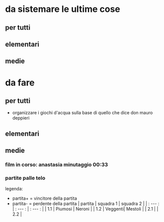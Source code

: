 # da sistemare le ultime cose
## per tutti
## elementari
## medie
# da fare
## per tutti
- organizzare i giochi d'acqua sulla base di quello che dice don mauro deppieri
## elementari
## medie

### film in corso: anastasia minutaggio 00:33

### partite palle telo
legenda:
- partita+ = vincitore della partita
- partita- = perdente della partita
| partita | squadra 1 | squadra 2 |
| : --- : | : --- : | : --- : |
| 1.1 | Piumosi | Neroni |
| 1.2 | Veggenti| Mestoli |
| 2.1 |
| 2.2 |